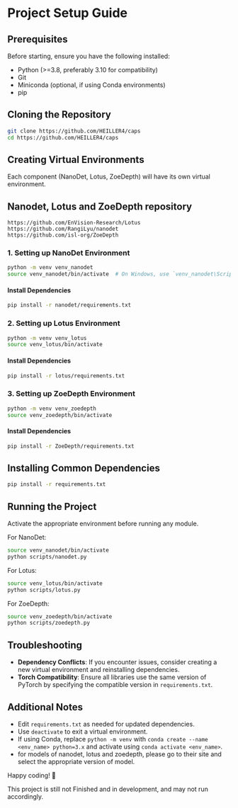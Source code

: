 # Project Setup Guide

## Prerequisites
Before starting, ensure you have the following installed:
- Python (>=3.8, preferably 3.10 for compatibility)
- Git
- Miniconda (optional, if using Conda environments)
- pip

## Cloning the Repository
```sh
git clone https://github.com/HEILLER4/caps
cd https://github.com/HEILLER4/caps
```

## Creating Virtual Environments
Each component (NanoDet, Lotus, ZoeDepth) will have its own virtual environment.
## Nanodet, Lotus and ZoeDepth repository
```git
https://github.com/EnVision-Research/Lotus
https://github.com/RangiLyu/nanodet
https://github.com/isl-org/ZoeDepth
```

### 1. Setting up NanoDet Environment
```sh
python -m venv venv_nanodet
source venv_nanodet/bin/activate  # On Windows, use `venv_nanodet\Scripts\activate`
```
#### Install Dependencies
```sh
pip install -r nanodet/requirements.txt
```

### 2. Setting up Lotus Environment
```sh
python -m venv venv_lotus
source venv_lotus/bin/activate
```
#### Install Dependencies
```sh
pip install -r lotus/requirements.txt
```

### 3. Setting up ZoeDepth Environment
```sh
python -m venv venv_zoedepth
source venv_zoedepth/bin/activate
```
#### Install Dependencies
```sh
pip install -r ZoeDepth/requirements.txt
```

## Installing Common Dependencies
```sh
pip install -r requirements.txt
```

## Running the Project
Activate the appropriate environment before running any module.

For NanoDet:
```sh
source venv_nanodet/bin/activate
python scripts/nanodet.py
```

For Lotus:
```sh
source venv_lotus/bin/activate
python scripts/lotus.py
```

For ZoeDepth:
```sh
source venv_zoedepth/bin/activate
python scripts/zoedepth.py
```

## Troubleshooting
- **Dependency Conflicts**: If you encounter issues, consider creating a new virtual environment and reinstalling dependencies.
- **Torch Compatibility**: Ensure all libraries use the same version of PyTorch by specifying the compatible version in `requirements.txt`.

## Additional Notes
- Edit `requirements.txt` as needed for updated dependencies.
- Use `deactivate` to exit a virtual environment.
- If using Conda, replace `python -m venv` with `conda create --name <env_name> python=3.x` and activate using `conda activate <env_name>`.
- for models of nanodet, lotus and zoedepth, please go to their site and select the appropriate version of model.

Happy coding! 🚀

This project is still not Finished and in development, and may not run accordingly.
